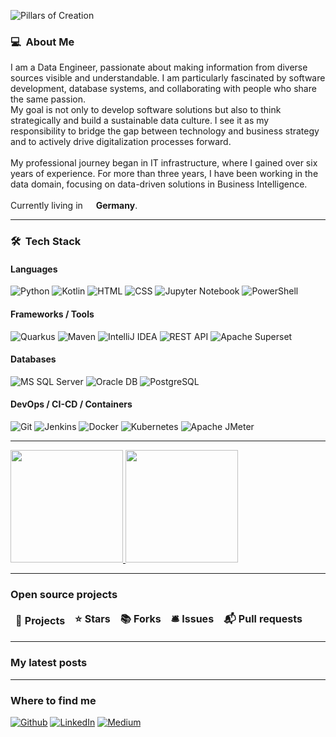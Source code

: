 ![Pillars of Creation](https://raw.githubusercontent.com/ascdata/ascdata/main/pillars_of_creation.gif)

<h3> 💻 &nbsp;About Me </h3>
<p>
I am a Data Engineer, passionate about making information from diverse sources visible and understandable. I am particularly fascinated by software development, database systems, and collaborating with people who share the same passion.<br>
My goal is not only to develop software solutions but also to think strategically and build a sustainable data culture. I see it as my responsibility to bridge the gap between technology and business strategy and to actively drive digitalization processes forward.<br><br>
My professional journey began in IT infrastructure, where I gained over six years of experience. For more than three years, I have been working in the data domain, focusing on data-driven solutions in Business Intelligence.<br><br>
Currently living in <img src="https://cdn-icons-png.flaticon.com/512/197/197571.png" width="13"/> <b>Germany</b>.
</p>

***

<h3> 🛠 &nbsp;Tech Stack</h3>

<h4>Languages</h4>
<p>
  <img alt="Python" src="https://img.shields.io/badge/-Python-3776AB?style=flat-square&logo=python&logoColor=white" />
  <img alt="Kotlin" src="https://img.shields.io/badge/-Kotlin-7F52FF?style=flat-square&logo=kotlin&logoColor=white" />
  <img alt="HTML" src="https://img.shields.io/badge/-HTML-E34F26?style=flat-square&logo=html5&logoColor=white" />
  <img alt="CSS" src="https://img.shields.io/badge/-CSS-1572B6?style=flat-square&logo=css3&logoColor=white" />
  <img alt="Jupyter Notebook" src="https://img.shields.io/badge/-Jupyter%20Notebook-F37626?style=flat-square&logo=jupyter&logoColor=white" />
  <img alt="PowerShell" src="https://img.shields.io/badge/-PowerShell-012456?style=flat-square&logo=powershell&logoColor=white" />
</p>

<h4>Frameworks / Tools</h4>
<p>
  <img alt="Quarkus" src="https://img.shields.io/badge/-Quarkus-E10031?style=flat-square&logo=quarkus&logoColor=white" />
  <img alt="Maven" src="https://img.shields.io/badge/-Maven-C71A36?style=flat-square&logo=Apache%20Maven&logoColor=white" />
  <img alt="IntelliJ IDEA" src="https://img.shields.io/badge/-IntelliJ%20IDEA-000000?style=flat-square&logo=intellij-idea&logoColor=white" />
  <img alt="REST API" src="https://img.shields.io/badge/-REST%20API-FF6C37?style=flat-square" />
  <img alt="Apache Superset" src="https://img.shields.io/badge/-Apache%20Superset-E24E0A?style=flat-square&logo=apache&logoColor=white" />
</p>

<h4>Databases</h4>
<p>
  <img alt="MS SQL Server" src="https://img.shields.io/badge/-MS%20SQL%20Server-CC2927?style=flat-square&logo=microsoft-sql-server&logoColor=white" />
  <img alt="Oracle DB" src="https://img.shields.io/badge/-Oracle-FF0000?style=flat-square&logo=oracle&logoColor=white" />
  <img alt="PostgreSQL" src="https://img.shields.io/badge/-PostgreSQL-4169E1?style=flat-square&logo=postgresql&logoColor=white" />
</p>

<h4>DevOps / CI-CD / Containers</h4>
<p>
  <img alt="Git" src="https://img.shields.io/badge/-Git-F05032?style=flat-square&logo=git&logoColor=white" />
  <img alt="Jenkins" src="https://img.shields.io/badge/-Jenkins-D24939?style=flat-square&logo=jenkins&logoColor=white" />
  <img alt="Docker" src="https://img.shields.io/badge/-Docker-46a2f1?style=flat-square&logo=docker&logoColor=white" />
  <img alt="Kubernetes" src="https://img.shields.io/badge/-Kubernetes-326CE5?style=flat-square&logo=kubernetes&logoColor=white" />
  <img alt="Apache JMeter" src="https://img.shields.io/badge/-Apache%20JMeter-269539?style=flat-square&logo=apache&logoColor=white" />
</p>

***

<p>
<a href="https://github.com/ascdata">
  <img height="180em" src="https://github-readme-stats.vercel.app/api?username=ascdata&show_icons=true&theme=radical" />
  <img height="180em" src="https://github-readme-stats-eight-theta.vercel.app/api/top-langs/?username=ascdata&theme=radical&layout=compact&exclude_lang=java+r" />
</a>
</p>

***

<h3>Open source projects</h3>
<table>
  <thead align="center">
    <tr border: none;>
      <td><b>🎁 Projects</b></td>
      <td><b>⭐ Stars</b></td>
      <td><b>📚 Forks</b></td>
      <td><b>🛎 Issues</b></td>
      <td><b>📬 Pull requests</b></td>
    </tr>
  </thead>
  <tbody>
 
  </tbody>
</table>

***

<h3>My latest posts</h3>
<ul>
  
</ul>

***

<h3>Where to find me</h3>
<p><a href="https://github.com/ascdata" target="_blank"><img alt="Github" src="https://img.shields.io/badge/GitHub-%2312100E.svg?&style=for-the-badge&logo=Github&logoColor=white" /></a> 
</a> <a href="https://www.linkedin.com/in/schaudin" target="_blank"><img alt="LinkedIn" src="https://img.shields.io/badge/linkedin-%230077B5.svg?&style=for-the-badge&logo=linkedin&logoColor=white" /></a> 
<a href="https://medium.com/@alexander.schaudin" target="_blank"><img alt="Medium" src="https://img.shields.io/badge/medium-%2312100E.svg?&style=for-the-badge&logo=medium&logoColor=white" /></a>
</p>
